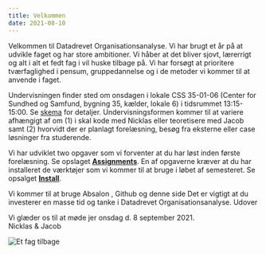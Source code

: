 ```yaml
---
title: Velkommen
date: 2021-08-10
---
```


Velkommen til Datadrevet Organisationsanalyse. Vi har brugt et år på at udvikle faget og har store ambitioner. Vi håber at det bliver sjovt, lærerrigt og alt i alt et fedt fag i vil huske tilbage på. Vi har forsøgt at prioritere tværfaglighed i pensum, gruppedannelse og i de metoder vi kommer til at anvende i faget. 

Undervisningen finder sted om onsdagen i lokale CSS 35-01-06 (Center for Sundhed og Samfund, bygning 35, kælder, lokale 6) i tidsrummet 13:15-15:00. Se [skema](https://skema.ku.dk/tt/tt.asp?SDB=ku2122&language=EN&folder=Reporting&style=textspreadsheet&type=student+set&idtype=id&id=168932&weeks=1-53&days=1-7&periods=1-68&width=0&height=0&template=SWSCUST+student+set+textspreadsheet) for detaljer. Undervisningsformen kommer til at variere afhængigt af om (1)  i skal kode med Nicklas eller teoretisere med Jacob samt (2) hvorvidt der er planlagt forelæsning, besøg fra eksterne eller case løsninger fra studerende. 

Vi har udviklet two opgaver som vi forventer at du har løst inden første forelæsning. Se opslaget **[Assignments](/post/assignments)**. En af opgaverne kræver at du har installeret de værktøjer som vi kommer til at bruge i løbet af semesteret. Se opsalget **[Install](/post/install)**. 

Vi kommer til at bruge Absalon , Github og denne side 
Det er vigtigt at du investerer en masse tid og tanke i Datadrevet Organisationsanalyse. Udover 


Vi glæder os til at møde jer onsdag d. 8 september 2021.  
Nicklas & Jacob  

![Et fag tilbage](/images/image.png)